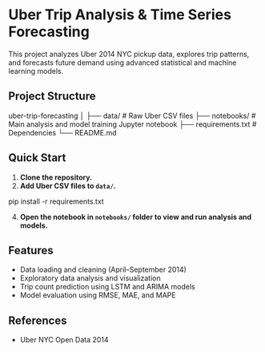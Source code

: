 # Uber Trip Analysis & Time Series Forecasting

This project analyzes Uber 2014 NYC pickup data, explores trip patterns, and forecasts future demand using advanced statistical and machine learning models.

## Project Structure

uber-trip-forecasting
│
├── data/ # Raw Uber CSV files
├── notebooks/ # Main analysis and model training Jupyter notebook
├── requirements.txt # Dependencies
└── README.md


## Quick Start

1. **Clone the repository.**
2. **Add Uber CSV files to `data/`.**

pip install -r requirements.txt


4. **Open the notebook in `notebooks/` folder to view and run analysis and models.**

## Features

- Data loading and cleaning (April–September 2014)
- Exploratory data analysis and visualization
- Trip count prediction using LSTM and ARIMA models
- Model evaluation using RMSE, MAE, and MAPE

## References

- Uber NYC Open Data 2014


